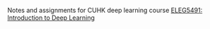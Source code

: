 
Notes and assignments for CUHK deep learning course [ELEG5491: Introduction to Deep Learning](http://dl.ee.cuhk.edu.hk/)

